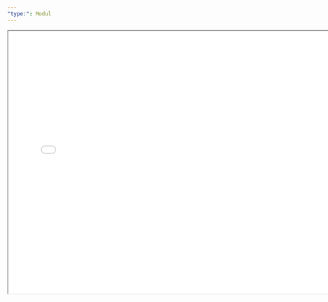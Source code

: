 ```yaml
---
"type:": Modul
---
```


<!DOCTYPE html>
<html lang="de">
<head>
    <meta charset="UTF-8">
    <meta name="viewport" content="width=device-width, initial-scale=1.0">
</head>
<body>
    <iframe src="./Modul 2 - Reiner Balschun.pdf" width="750" height="600"></iframe>
</body>
</html